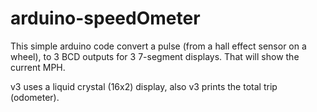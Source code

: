 # arduino-speedOmeter

This simple arduino code convert a pulse (from a hall effect sensor on a wheel), to 3 BCD outputs for 3 7-segment displays. That will show the current MPH.

v3 uses a liquid crystal (16x2) display, also v3 prints the total trip (odometer).

